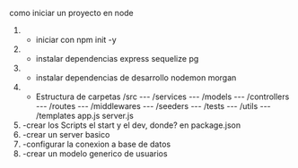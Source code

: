 como iniciar un proyecto en node  


1. - iniciar con npm init -y
2. - instalar dependencias express sequelize pg
3. - instalar dependencias de desarrollo nodemon morgan
4. - Estructura de carpetas 
    /src
    --- /services
    --- /models
    --- /controllers
    --- /routes
    --- /middlewares
    --- /seeders
    --- /tests
    --- /utils
    --- /templates
        app.js
        server.js
5. -crear los Scripts  el start y el dev, donde? en package.json
6. -crear un server basico
7. -configurar la conexion a base de datos
8. -crear un modelo generico de usuarios
